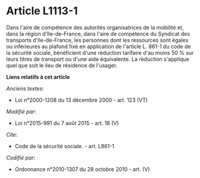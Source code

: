 # Article L1113-1

Dans l'aire de compétence des autorités organisatrices de la mobilité et, dans la région d'Ile-de-France, dans l'aire de
compétence du Syndicat des transports d'Ile-de-France, les personnes dont les ressources sont égales ou inférieures au
plafond fixé en application de l'article L. 861-1 du code de la sécurité sociale, bénéficient d'une réduction tarifaire d'au
moins 50 % sur leurs titres de transport ou d'une aide équivalente. La réduction s'applique quel que soit le lieu de
résidence de l'usager.

**Liens relatifs à cet article**

_Anciens textes_:

  - Loi n°2000-1208 du 13 décembre 2000 - art. 123 (VT)

_Modifié par_:

  - Loi n°2015-991 du 7 août 2015 - art. 18 (V)

_Cite_:

  - Code de la sécurité sociale. - art. L861-1

_Codifié par_:

  - Ordonnance n°2010-1307 du 28 octobre 2010 - art. (V)
